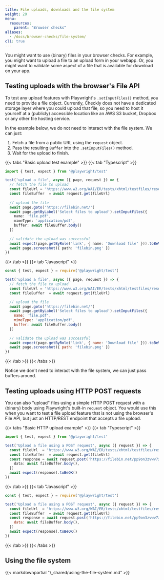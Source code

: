 ```yaml
---
title: File uploads, downloads and the file system
weight: 20
menu:
  resources:
    parent: "Browser checks"
aliases:
  - /docs/browser-checks/file-system/
cli: true
---
```


You might want to use (binary) files in your browser checks. For example, you might want to upload a file to an upload 
form in your webapp. Or, you might want to validate some aspect of a file that is available for download on your
app.

## Testing uploads with the browser's File API

To test any upload features with Playwright's `.setInputFiles()` method, you need to provide a file object. Currently,
Checkly does not have a dedicated storage layer where you could upload that file, so you need to host it yourself at a (publicly)
accessible location like an AWS S3 bucket, Dropbox or any other file hosting service.

In the example below, we do not need to interact with the file system. We can just:

1. Fetch a file from a public URL using the `request` object.
2. Pass the resulting `Buffer` into the `.setInputFiles()` method.
3. Wait for the upload to finish.

{{< tabs "Basic upload test example" >}}
{{< tab "Typescript" >}}
```ts
import { test, expect } from '@playwright/test'

test('upload a file', async ({ page, request }) => {
  // fetch the file to upload  
  const fileUrl = 'https://www.w3.org/WAI/ER/tests/xhtml/testfiles/resources/pdf/dummy.pdf'
  const fileBuffer  = await request.get(fileUrl)
    
  // upload the file  
  await page.goto('https://filebin.net/')
  await page.getByLabel('Select files to upload').setInputFiles({
    name: 'file.pdf',
    mimeType: 'application/pdf',
    buffer: await fileBuffer.body()
  })
    
  // validate the upload was successful  
  await expect(page.getByRole('link', { name: 'Download file' })).toBeVisible()
  await page.screenshot({ path: 'filebin.png' })
})
```
{{< /tab >}}
{{< tab "Javascript" >}}
```js
const { test, expect } = require('@playwright/test')

test('upload a file', async ({ page, request }) => {
  // fetch the file to upload
  const fileUrl = 'https://www.w3.org/WAI/ER/tests/xhtml/testfiles/resources/pdf/dummy.pdf'
  const fileBuffer  = await request.get(fileUrl)

  // upload the file  
  await page.goto('https://filebin.net/')
  await page.getByLabel('Select files to upload').setInputFiles({
    name: 'file.pdf',
    mimeType: 'application/pdf',
    buffer: await fileBuffer.body()
  })
  
  // validate the upload was successful
  await expect(page.getByRole('link', { name: 'Download file' })).toBeVisible()
  await page.screenshot({ path: 'filebin.png' })
})
```
{{< /tab >}}
{{< /tabs >}}

Notice we don't need to interact with the file system, we can just pass buffers around.

## Testing uploads using HTTP POST requests

You can also "upload" files using a simple HTTP POST request with a (binary) body using Playwright's built-in `request` object.
You would use this when you want to test a file upload feature that is not using the browser's File API, but just an HTTP/REST endpoint
that accepts a file upload.

{{< tabs "Basic HTTP upload example" >}}
{{< tab "Typescript" >}}
```ts
import { test, expect } from '@playwright/test'

test('Upload a file using a POST request', async ({ request }) => {
  const fileUrl  = 'https://www.w3.org/WAI/ER/tests/xhtml/testfiles/resources/pdf/dummy.pdf'
  const fileBuffer  = await request.get(fileUrl)
  const response = await request.post('https://filebin.net/pp9on3zvwv7zq6lm/dummy.pdf', {
    data: await fileBuffer.body(),
  })
  await expect(response).toBeOK()
})
```
{{< /tab >}}
{{< tab "Javascript" >}}
```js
const { test, expect } = require('@playwright/test')

test('Upload a file using a POST request', async ({ request }) => {
  const fileUrl  = 'https://www.w3.org/WAI/ER/tests/xhtml/testfiles/resources/pdf/dummy.pdf'
  const fileBuffer  = await request.get(fileUrl)
  const response = await request.post('https://filebin.net/pp9on3zvwv7zq6lm/dummy.pdf', {
    data: await fileBuffer.body(),
  })
  await expect(response).toBeOK()
})
```
{{< /tab >}}
{{< /tabs >}}
  
## Using the file system

{{< markdownpartial "/_shared/using-the-file-system.md" >}}
